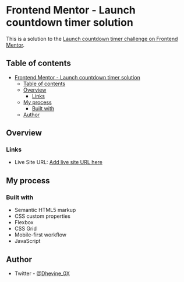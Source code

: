 # Frontend Mentor - Launch countdown timer solution

This is a solution to the [Launch countdown timer challenge on Frontend Mentor](https://www.frontendmentor.io/challenges/launch-countdown-timer-N0XkGfyz-). 
## Table of contents

- [Frontend Mentor - Launch countdown timer solution](#frontend-mentor---launch-countdown-timer-solution)
  - [Table of contents](#table-of-contents)
  - [Overview](#overview)
    - [Links](#links)
  - [My process](#my-process)
    - [Built with](#built-with)
  - [Author](#author)


## Overview

### Links

- Live Site URL: [Add live site URL here](https://your-live-site-url.com)

## My process

### Built with

- Semantic HTML5 markup
- CSS custom properties
- Flexbox
- CSS Grid
- Mobile-first workflow
- JavaScript

## Author

- Twitter - [@Dhevine_0X](https://www.twitter.com/Dhevine_0X)
